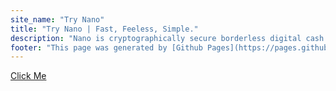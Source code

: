 ```yaml
---
site_name: "Try Nano"
title: "Try Nano | Fast, Feeless, Simple."
description: "Nano is cryptographically secure borderless digital cash. Experience Nano first-hand in under 5 minutes."
footer: "This page was generated by [Github Pages](https://pages.github.com). This site is not affiliated with [nano.org](https://nano.org)."
---
```


<a href="nano:nano_1ctmi8omxtx6num4mxmtqksxeqmrhhkcfda76kc6tqznzrn4harrnabw5ort?amount=100000000000000000000000000">Click Me</a>
